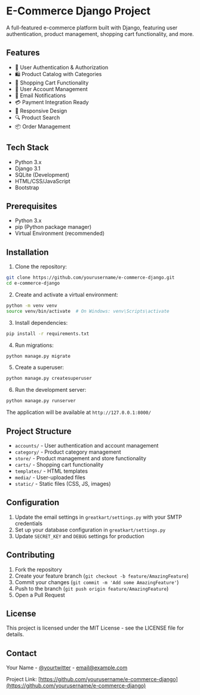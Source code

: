 # E-Commerce Django Project

A full-featured e-commerce platform built with Django, featuring user authentication, product management, shopping cart functionality, and more.

## Features

- 🔐 User Authentication & Authorization
- 🛍️ Product Catalog with Categories
- 🛒 Shopping Cart Functionality
- 👤 User Account Management
- 📧 Email Notifications
- 💳 Payment Integration Ready
- 📱 Responsive Design
- 🔍 Product Search
- 📦 Order Management

## Tech Stack

- Python 3.x
- Django 3.1
- SQLite (Development)
- HTML/CSS/JavaScript
- Bootstrap

## Prerequisites

- Python 3.x
- pip (Python package manager)
- Virtual Environment (recommended)

## Installation

1. Clone the repository:
```bash
git clone https://github.com/yourusername/e-commerce-django.git
cd e-commerce-django
```

2. Create and activate a virtual environment:
```bash
python -m venv venv
source venv/bin/activate  # On Windows: venv\Scripts\activate
```

3. Install dependencies:
```bash
pip install -r requirements.txt
```

4. Run migrations:
```bash
python manage.py migrate
```

5. Create a superuser:
```bash
python manage.py createsuperuser
```

6. Run the development server:
```bash
python manage.py runserver
```

The application will be available at `http://127.0.0.1:8000/`

## Project Structure

- `accounts/` - User authentication and account management
- `category/` - Product category management
- `store/` - Product management and store functionality
- `carts/` - Shopping cart functionality
- `templates/` - HTML templates
- `media/` - User-uploaded files
- `static/` - Static files (CSS, JS, images)

## Configuration

1. Update the email settings in `greatkart/settings.py` with your SMTP credentials
2. Set up your database configuration in `greatkart/settings.py`
3. Update `SECRET_KEY` and `DEBUG` settings for production

## Contributing

1. Fork the repository
2. Create your feature branch (`git checkout -b feature/AmazingFeature`)
3. Commit your changes (`git commit -m 'Add some AmazingFeature'`)
4. Push to the branch (`git push origin feature/AmazingFeature`)
5. Open a Pull Request

## License

This project is licensed under the MIT License - see the LICENSE file for details.

## Contact

Your Name - [@yourtwitter](https://twitter.com/yourtwitter) - email@example.com

Project Link: [https://github.com/yourusername/e-commerce-django](https://github.com/yourusername/e-commerce-django)
